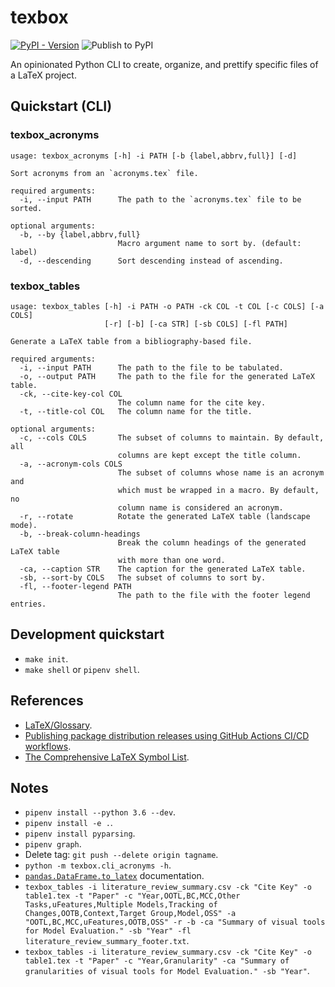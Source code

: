 # texbox

[![PyPI - Version](https://img.shields.io/pypi/v/texbox)](https://pypi.org/project/texbox/)
![Publish to PyPI](https://github.com/joaopalmeiro/texbox/workflows/Publish%20to%20PyPI/badge.svg)

An opinionated Python CLI to create, organize, and prettify specific files of a LaTeX project.

## Quickstart (CLI)

### texbox_acronyms

```text
usage: texbox_acronyms [-h] -i PATH [-b {label,abbrv,full}] [-d]

Sort acronyms from an `acronyms.tex` file.

required arguments:
  -i, --input PATH      The path to the `acronyms.tex` file to be sorted.

optional arguments:
  -b, --by {label,abbrv,full}
                        Macro argument name to sort by. (default: label)
  -d, --descending      Sort descending instead of ascending.
```

### texbox_tables

```text
usage: texbox_tables [-h] -i PATH -o PATH -ck COL -t COL [-c COLS] [-a COLS]
                     [-r] [-b] [-ca STR] [-sb COLS] [-fl PATH]

Generate a LaTeX table from a bibliography-based file.

required arguments:
  -i, --input PATH      The path to the file to be tabulated.
  -o, --output PATH     The path to the file for the generated LaTeX table.
  -ck, --cite-key-col COL
                        The column name for the cite key.
  -t, --title-col COL   The column name for the title.

optional arguments:
  -c, --cols COLS       The subset of columns to maintain. By default, all
                        columns are kept except the title column.
  -a, --acronym-cols COLS
                        The subset of columns whose name is an acronym and
                        which must be wrapped in a macro. By default, no
                        column name is considered an acronym.
  -r, --rotate          Rotate the generated LaTeX table (landscape mode).
  -b, --break-column-headings
                        Break the column headings of the generated LaTeX table
                        with more than one word.
  -ca, --caption STR    The caption for the generated LaTeX table.
  -sb, --sort-by COLS   The subset of columns to sort by.
  -fl, --footer-legend PATH
                        The path to the file with the footer legend entries.
```

## Development quickstart

- `make init`.
- `make shell` or `pipenv shell`.

## References

- [LaTeX/Glossary](https://en.wikibooks.org/wiki/LaTeX/Glossary).
- [Publishing package distribution releases using GitHub Actions CI/CD workflows](https://packaging.python.org/guides/publishing-package-distribution-releases-using-github-actions-ci-cd-workflows/).
- [The Comprehensive LaTeX Symbol List](https://math.uoregon.edu/wp-content/uploads/2014/12/compsymb-1qyb3zd.pdf).

## Notes

- `pipenv install --python 3.6 --dev`.
- `pipenv install -e .`.
- `pipenv install pyparsing`.
- `pipenv graph`.
- Delete tag: `git push --delete origin tagname`.
- `python -m texbox.cli_acronyms -h`.
- [`pandas.DataFrame.to_latex`](https://pandas.pydata.org/pandas-docs/stable/reference/api/pandas.DataFrame.to_latex.html) documentation.
- `texbox_tables -i literature_review_summary.csv -ck "Cite Key" -o table1.tex -t "Paper" -c "Year,OOTL,BC,MCC,Other Tasks,uFeatures,Multiple Models,Tracking of Changes,OOTB,Context,Target Group,Model,OSS" -a "OOTL,BC,MCC,uFeatures,OOTB,OSS" -r -b -ca "Summary of visual tools for Model Evaluation." -sb "Year" -fl literature_review_summary_footer.txt`.
- `texbox_tables -i literature_review_summary.csv -ck "Cite Key" -o table1.tex -t "Paper" -c "Year,Granularity" -ca "Summary of granularities of visual tools for Model Evaluation." -sb "Year"`.
